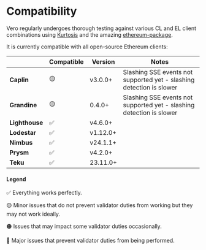 # Compatibility

Vero regularly undergoes thorough testing against various CL and EL client combinations using [Kurtosis](https://github.com/kurtosis-tech/kurtosis) and the amazing [ethereum-package](https://github.com/ethpandaops/ethereum-package).

It is currently compatible with all open-source Ethereum clients:

|                | Compatible | Version  | Notes                                                                |
|----------------|------------|----------|----------------------------------------------------------------------|
| **Caplin**     | 🟡         | v3.0.0+  | Slashing SSE events not supported yet - slashing detection is slower |
| **Grandine**   | 🟡         | 0.4.0+   | Slashing SSE events not supported yet - slashing detection is slower |
| **Lighthouse** | ✅          | v4.6.0+  |                                                                      |
| **Lodestar**   | ✅          | v1.12.0+ |                                                                      |
| **Nimbus**     | ✅          | v24.1.1+ |                                                                      |
| **Prysm**      | ✅          | v4.2.0+  |                                                                      |
| **Teku**       | ✅          | 23.11.0+ |                                                                      |

#### Legend
✅ Everything works perfectly.

🟡 Minor issues that do not prevent validator duties from working but they may not work ideally.

🟠 Issues that may impact some validator duties occasionally.

🔴 Major issues that prevent validator duties from being performed.
